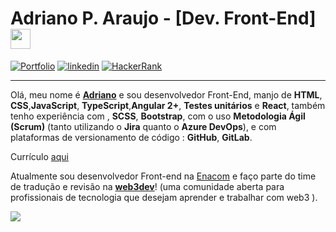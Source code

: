 # Adriano P. Araujo - [Dev. Front-End] <img src="https://github.com/blackcater/blackcater/raw/main/images/Hi.gif" height="32" />

[![Portfolio](https://img.shields.io/badge/Portfolio-%23000000.svg?style=for-the-badge&logo=firefox&logoColor=#FF7139)](https://dev-araujo.com.br/)
[![linkedin](https://img.shields.io/badge/LinkedIn-0077B5?style=for-the-badge&logo=linkedin&logoColor=white)](https://www.linkedin.com/in/araujocode/)
[![HackerRank](https://img.shields.io/badge/-Hackerrank⭐⭐⭐⭐-2EC866?style=for-the-badge&logo=HackerRank&logoColor=white)](https://www.hackerrank.com/araujo6_6)


---

Olá, meu nome é [**Adriano**](https://dev-araujo.com.br/) e sou desenvolvedor Front-End, manjo de **HTML**, **CSS**,**JavaScript**, **TypeScript**,**Angular 2+**, **Testes unitários** e **React**, também tenho experiência com , **SCSS**, **Bootstrap**, com o uso **Metodologia Ágil (Scrum)** (tanto utilizando o **Jira** quanto o **Azure DevOps**), e com plataformas de versionamento de código : **GitHub**, **GitLab**.

Currículo [aqui](https://drive.google.com/file/d/1JnRykhkH54rDT2JoldqZcxKHRDrNzDY7/view?usp=share_link)

Atualmente sou desenvolvedor Front-end na [Enacom](https://www.linkedin.com/company/enacomgroup/mycompany/) e faço parte do time de tradução e revisão na [**web3dev**](https://www.web3dev.com.br/)! (uma comunidade aberta para profissionais de tecnologia que desejam aprender e trabalhar com web3 ).



![](https://github-readme-stats.vercel.app/api/top-langs/?username=dev-araujo)
